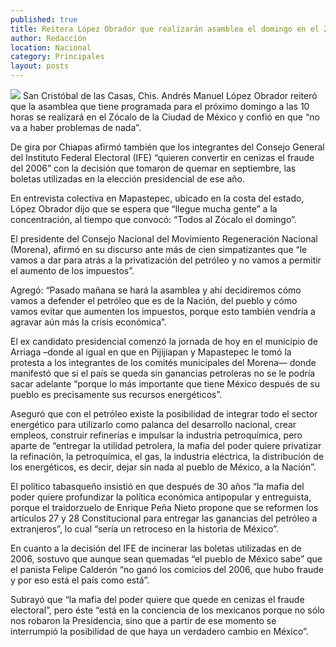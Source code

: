```yaml
---
published: true
title: Reitera López Obrador que realizarán asamblea el domingo en el Zócalo
author: Redacción
location: Nacional
category: Principales
layout: posts
---
```


![](http://i.imgur.com/mVLrANIm.jpg)
San Cristóbal de las Casas, Chis. Andrés Manuel López Obrador reiteró que la asamblea que tiene programada para el próximo domingo a las 10 horas se realizará en el Zócalo de la Ciudad de México y confió en que “no va a haber problemas de nada”.

De gira por Chiapas afirmó también que los integrantes del Consejo General del Instituto Federal Electoral (IFE) “quieren convertir en cenizas el fraude del 2006” con la decisión que tomaron de quemar en septiembre, las boletas utilizadas en la elección presidencial de ese año.

En entrevista colectiva en Mapastepec, ubicado en la costa del estado, López Obrador dijo que se espera que “llegue mucha gente” a la concentración, al tiempo que convocó: “Todos al Zócalo el domingo”.

El presidente del Consejo Nacional del Movimiento Regeneración Nacional (Morena), afirmó en su discurso ante más de cien simpatizantes que “le vamos a dar para atrás a la privatización del petróleo y no vamos a permitir el aumento de los impuestos”.

Agregó: “Pasado mañana se hará la asamblea y ahí decidiremos cómo vamos a defender el petróleo que es de la Nación, del pueblo y cómo vamos evitar que aumenten los impuestos, porque esto también vendría a agravar aún más la crisis económica”.

El ex candidato presidencial comenzó la jornada de hoy en el municipio de Arriaga –donde al igual en que en Pijijiapan y Mapastepec le tomó la protesta a los integrantes de los comités municipales del Morena— donde manifestó que si el país se queda sin ganancias petroleras no se le podría sacar adelante “porque lo más importante que tiene México después de su pueblo es precisamente sus recursos energéticos”.

Aseguró que con el petróleo existe la posibilidad de integrar todo el sector energético para utilizarlo como palanca del desarrollo nacional, crear empleos, construir refinerías e impulsar la industria petroquímica, pero aparte de “entregar la utilidad petrolera, la mafia del poder quiere privatizar la refinación, la petroquímica, el gas, la industria eléctrica, la distribución de los energéticos, es decir, dejar sin nada al pueblo de México, a la Nación”.

El político tabasqueño insistió en que después de 30 años “la mafia del poder quiere profundizar la política económica antipopular y entreguista, porque el traidorzuelo de Enrique Peña Nieto propone que se reformen los artículos 27 y 28 Constitucional para entregar las ganancias del petróleo a extranjeros”, lo cual “sería un retroceso en la historia de México”.

En cuanto a la decisión del IFE de incinerar las boletas utilizadas en de 2006, sostuvo que aunque sean quemadas “el pueblo de México sabe” que el panista Felipe Calderón “no ganó los comicios del 2006, que hubo fraude y por eso está el país como está”.

Subrayó que “la mafia del poder quiere que quede en cenizas el fraude electoral”, pero éste “está en la conciencia de los mexicanos porque no sólo nos robaron la Presidencia, sino que a partir de ese momento se interrumpió la posibilidad de que haya un verdadero cambio en México”.
